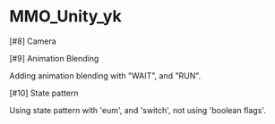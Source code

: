 # MMO_Unity_yk


[#8] Camera

[#9] Animation Blending

Adding animation blending with "WAIT", and "RUN".

[#10] State pattern

Using state pattern with 'eum', and 'switch', not using 'boolean flags'.
